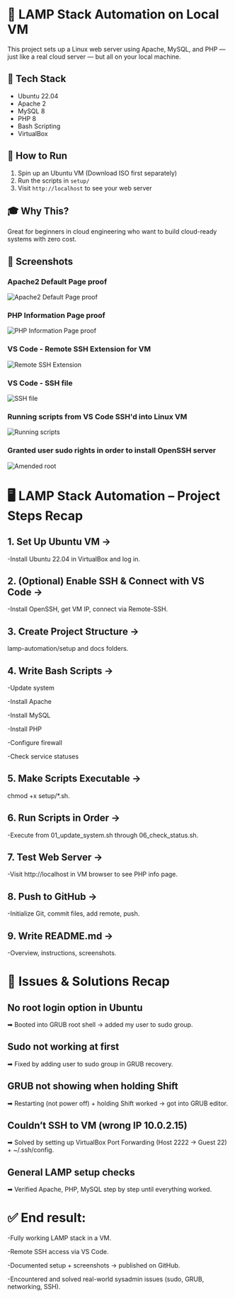 # 🐧 LAMP Stack Automation on Local VM

This project sets up a Linux web server using Apache, MySQL, and PHP — just like a real cloud server — but all on your local machine.

## 🔧 Tech Stack
- Ubuntu 22.04
- Apache 2
- MySQL 8
- PHP 8
- Bash Scripting
- VirtualBox

## 🚀 How to Run
1. Spin up an Ubuntu VM (Download ISO first separately)
2. Run the scripts in `setup/`
3. Visit `http://localhost` to see your web server

## 🎓 Why This?
Great for beginners in cloud engineering who want to build cloud-ready systems with zero cost.

## 📸 Screenshots

### Apache2 Default Page proof

![Apache2 Default Page proof](Apache2-Default-Page.png)

### PHP Information Page proof

![PHP Information Page proof](PHP-Info.png)

### VS Code - Remote SSH Extension for VM

![Remote SSH Extension](VSCode-Remote-SSH-Extension.png)

### VS Code - SSH file

![SSH file](VSCode-SSH.png)

### Running scripts from VS Code SSH'd into Linux VM

![Running scripts](Running-scripts.png)

### Granted user sudo rights in order to install OpenSSH server

![Amended root](Amended-root.png)

# 🖥 LAMP Stack Automation – Project Steps Recap

## 1. Set Up Ubuntu VM →

-Install Ubuntu 22.04 in VirtualBox and log in.

## 2. (Optional) Enable SSH & Connect with VS Code →

-Install OpenSSH, get VM IP, connect via Remote-SSH.

## 3. Create Project Structure →

lamp-automation/setup and docs folders.

## 4. Write Bash Scripts →

-Update system

-Install Apache

-Install MySQL

-Install PHP

-Configure firewall

-Check service statuses

## 5. Make Scripts Executable →

chmod +x setup/*.sh.

## 6. Run Scripts in Order →

-Execute from 01_update_system.sh through 06_check_status.sh.

## 7. Test Web Server →

-Visit http://localhost in VM browser to see PHP info page.

## 8. Push to GitHub →

-Initialize Git, commit files, add remote, push.

## 9. Write README.md →

-Overview, instructions, screenshots.

# 🔧 Issues & Solutions Recap

## No root login option in Ubuntu
➡ Booted into GRUB root shell → added my user to sudo group.

## Sudo not working at first
➡ Fixed by adding user to sudo group in GRUB recovery.

## GRUB not showing when holding Shift
➡ Restarting (not power off) + holding Shift worked → got into GRUB editor.

## Couldn’t SSH to VM (wrong IP 10.0.2.15)
➡ Solved by setting up VirtualBox Port Forwarding (Host 2222 → Guest 22) + ~/.ssh/config.

## General LAMP setup checks
➡ Verified Apache, PHP, MySQL step by step until everything worked.

# ✅ End result:

-Fully working LAMP stack in a VM.

-Remote SSH access via VS Code.

-Documented setup + screenshots → published on GitHub.

-Encountered and solved real-world sysadmin issues (sudo, GRUB, networking, SSH).
